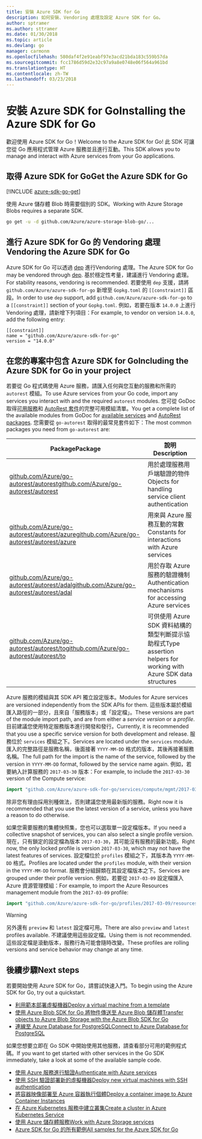 ```yaml
---
title: 安裝 Azure SDK for Go
description: 如何安裝、Vendoring 處理及設定 Azure SDK for Go。
author: sptramer
ms.author: sttramer
ms.date: 01/30/2018
ms.topic: article
ms.devlang: go
manager: carmonm
ms.openlocfilehash: 580daf4f2e91eabf97e3acd21bda183c559b57da
ms.sourcegitcommit: fcc1786d59d2e32c97a9a8e0748e06f564a961bd
ms.translationtype: HT
ms.contentlocale: zh-TW
ms.lasthandoff: 03/23/2018
---
```

# <a name="installing-the-azure-sdk-for-go"></a><span data-ttu-id="97725-103">安裝 Azure SDK for Go</span><span class="sxs-lookup"><span data-stu-id="97725-103">Installing the Azure SDK for Go</span></span>

<span data-ttu-id="97725-104">歡迎使用 Azure SDK for Go！</span><span class="sxs-lookup"><span data-stu-id="97725-104">Welcome to the Azure SDK for Go!</span></span> <span data-ttu-id="97725-105">此 SDK 可讓您從 Go 應用程式管理 Azure 服務並且進行互動。</span><span class="sxs-lookup"><span data-stu-id="97725-105">This SDK allows you to manage and interact with Azure services from your Go applications.</span></span>

## <a name="get-the-azure-sdk-for-go"></a><span data-ttu-id="97725-106">取得 Azure SDK for Go</span><span class="sxs-lookup"><span data-stu-id="97725-106">Get the Azure SDK for Go</span></span>

[!INCLUDE [azure-sdk-go-get](includes/azure-sdk-go-get.md)]

<span data-ttu-id="97725-107">使用 Azure 儲存體 Blob 時需要個別的 SDK。</span><span class="sxs-lookup"><span data-stu-id="97725-107">Working with Azure Storage Blobs requires a separate SDK.</span></span>

```bash
go get -u -d github.com/Azure/azure-storage-blob-go/...
```

## <a name="vendoring-the-azure-sdk-for-go"></a><span data-ttu-id="97725-108">進行 Azure SDK for Go 的 Vendoring 處理</span><span class="sxs-lookup"><span data-stu-id="97725-108">Vendoring the Azure SDK for Go</span></span>

<span data-ttu-id="97725-109">Azure SDK for Go 可以透過 [dep](https://github.com/golang/dep) 進行Vendoring 處理。</span><span class="sxs-lookup"><span data-stu-id="97725-109">The Azure SDK for Go may be vendored through [dep](https://github.com/golang/dep).</span></span> <span data-ttu-id="97725-110">基於穩定性考量，建議進行 Vendoring 處理。</span><span class="sxs-lookup"><span data-stu-id="97725-110">For stability reasons, vendoring is recommended.</span></span> <span data-ttu-id="97725-111">若要使用 `dep` 支援，請將 `github.com/Azure/azure-sdk-for-go` 新增至 `Gopkg.toml` 的 `[[constraint]]` 區段。</span><span class="sxs-lookup"><span data-stu-id="97725-111">In order to use `dep` support, add `github.com/Azure/azure-sdk-for-go` to a `[[constraint]]` section of your `Gopkg.toml`.</span></span> <span data-ttu-id="97725-112">例如，若要在版本 `14.0.0` 上進行 Vendoring 處理，請新增下列項目：</span><span class="sxs-lookup"><span data-stu-id="97725-112">For example, to vendor on version `14.0.0`, add the following entry:</span></span>

```
[[constraint]]
name = "github.com/Azure/azure-sdk-for-go"
version = "14.0.0"
```

## <a name="including-the-azure-sdk-for-go-in-your-project"></a><span data-ttu-id="97725-113">在您的專案中包含 Azure SDK for Go</span><span class="sxs-lookup"><span data-stu-id="97725-113">Including the Azure SDK for Go in your project</span></span>

<span data-ttu-id="97725-114">若要從 Go 程式碼使用 Azure 服務，請匯入任何與您互動的服務和所需的 `autorest` 模組。</span><span class="sxs-lookup"><span data-stu-id="97725-114">To use Azure services from your Go code, import any services you interact with and the required `autorest` modules.</span></span>
<span data-ttu-id="97725-115">您可從 GoDoc 取得[可用服務](https://godoc.org/github.com/Azure/azure-sdk-for-go)和 [AutoRest 套件](https://godoc.org/github.com/Azure/go-autorest)的完整可用模組清單。</span><span class="sxs-lookup"><span data-stu-id="97725-115">You get a complete list of the available modules from GoDoc for [available services](https://godoc.org/github.com/Azure/azure-sdk-for-go) and [AutoRest packages](https://godoc.org/github.com/Azure/go-autorest).</span></span> <span data-ttu-id="97725-116">您需要從 `go-autorest` 取得的最常見套件如下：</span><span class="sxs-lookup"><span data-stu-id="97725-116">The most common packages you need from `go-autorest` are:</span></span>

| <span data-ttu-id="97725-117">Package</span><span class="sxs-lookup"><span data-stu-id="97725-117">Package</span></span> | <span data-ttu-id="97725-118">說明</span><span class="sxs-lookup"><span data-stu-id="97725-118">Description</span></span> |
|---------|-------------|
| <span data-ttu-id="97725-119">[github.com/Azure/go-autorest/autorest][autorest]</span><span class="sxs-lookup"><span data-stu-id="97725-119">[github.com/Azure/go-autorest/autorest][autorest]</span></span> | <span data-ttu-id="97725-120">用於處理服務用戶端驗證的物件</span><span class="sxs-lookup"><span data-stu-id="97725-120">Objects for handling service client authentication</span></span> |
| <span data-ttu-id="97725-121">[github.com/Azure/go-autorest/autorest/azure][autorest/azure]</span><span class="sxs-lookup"><span data-stu-id="97725-121">[github.com/Azure/go-autorest/autorest/azure][autorest/azure]</span></span> | <span data-ttu-id="97725-122">用來與 Azure 服務互動的常數</span><span class="sxs-lookup"><span data-stu-id="97725-122">Constants for interactions with Azure services</span></span> |
| <span data-ttu-id="97725-123">[github.com/Azure/go-autorest/autorest/adal][autorest/adal]</span><span class="sxs-lookup"><span data-stu-id="97725-123">[github.com/Azure/go-autorest/autorest/adal][autorest/adal]</span></span> | <span data-ttu-id="97725-124">用於存取 Azure 服務的驗證機制</span><span class="sxs-lookup"><span data-stu-id="97725-124">Authentication mechanisms for accessing Azure services</span></span> |
| <span data-ttu-id="97725-125">[github.com/Azure/go-autorest/autorest/to][autorest/to]</span><span class="sxs-lookup"><span data-stu-id="97725-125">[github.com/Azure/go-autorest/autorest/to][autorest/to]</span></span> | <span data-ttu-id="97725-126">可供使用 Azure SDK 資料結構的類型判斷提示協助程式</span><span class="sxs-lookup"><span data-stu-id="97725-126">Type assertion helpers for working with Azure SDK data structures</span></span> |

[autorest]: https://godoc.org/github.com/Azure/go-autorest/autorest
[autorest/azure]: https://godoc.org/github.com/Azure/go-autorest/autorest/azure
[autorest/adal]: https://godoc.org/github.com/Azure/go-autorest/autorest/adal
[autorest/to]: https://godoc.org/github.com/Azure/go-autorest/autorest/to

<span data-ttu-id="97725-127">Azure 服務的模組與其 SDK API 獨立設定版本。</span><span class="sxs-lookup"><span data-stu-id="97725-127">Modules for Azure services are versioned independently from the SDK APIs for them.</span></span> <span data-ttu-id="97725-128">這些版本屬於模組匯入路徑的一部分，且來自「服務版本」或「設定檔」。</span><span class="sxs-lookup"><span data-stu-id="97725-128">These versions are part of the module import path, and are from either a _service version_ or a _profile_.</span></span> <span data-ttu-id="97725-129">目前建議您使用特定服務版本進行開發和發行。</span><span class="sxs-lookup"><span data-stu-id="97725-129">Currently, it is recommended that you use a specific service version for both development and release.</span></span> <span data-ttu-id="97725-130">服務位於 `services` 模組之下。</span><span class="sxs-lookup"><span data-stu-id="97725-130">Services are located under the `services` module.</span></span> <span data-ttu-id="97725-131">匯入的完整路徑是服務名稱，後面接著 `YYYY-MM-DD` 格式的版本，其後再接著服務名稱。</span><span class="sxs-lookup"><span data-stu-id="97725-131">The full path for the import is the name of the service, followed by the version in `YYYY-MM-DD` format, followed by the service name again.</span></span> <span data-ttu-id="97725-132">例如，若要納入計算服務的 `2017-03-30` 版本：</span><span class="sxs-lookup"><span data-stu-id="97725-132">For example, to include the `2017-03-30` version of the Compute service:</span></span>

```go
import "github.com/Azure/azure-sdk-for-go/services/compute/mgmt/2017-03-30/compute"
```

<span data-ttu-id="97725-133">除非您有理由採用別種做法，否則建議您使用最新版的服務。</span><span class="sxs-lookup"><span data-stu-id="97725-133">Right now it is recommended that you use the latest version of a service, unless you have a reason to do otherwise.</span></span>

<span data-ttu-id="97725-134">如果您需要服務的集體快照集，您也可以選取單一設定檔版本。</span><span class="sxs-lookup"><span data-stu-id="97725-134">If you need a collective snapshot of services, you can also select a single profile version.</span></span> <span data-ttu-id="97725-135">現在，只有鎖定的設定檔為版本 `2017-03-30`，其可能沒有服務的最新功能。</span><span class="sxs-lookup"><span data-stu-id="97725-135">Right now, the only locked profile is version `2017-03-30`, which may not have the latest features of services.</span></span> <span data-ttu-id="97725-136">設定檔位於 `profiles` 模組之下，其版本為 `YYYY-MM-DD` 格式。</span><span class="sxs-lookup"><span data-stu-id="97725-136">Profiles are located under the `profiles` module, with their version in the `YYYY-MM-DD` format.</span></span> <span data-ttu-id="97725-137">服務會分組歸類在其設定檔版本之下。</span><span class="sxs-lookup"><span data-stu-id="97725-137">Services are grouped under their profile version.</span></span> <span data-ttu-id="97725-138">例如，若要從 `2017-03-09` 設定檔匯入 Azure 資源管理模組：</span><span class="sxs-lookup"><span data-stu-id="97725-138">For example, to import the Azure Resources management module from the `2017-03-09` profile:</span></span>

```go
import "github.com/Azure/azure-sdk-for-go/profiles/2017-03-09/resources/mgmt/resources"
```

> [!WARNING]
> <span data-ttu-id="97725-139">另外還有 `preview` 和 `latest` 設定檔可用。</span><span class="sxs-lookup"><span data-stu-id="97725-139">There are also `preview` and `latest` profiles available.</span></span> <span data-ttu-id="97725-140">不建議使用這些設定檔。</span><span class="sxs-lookup"><span data-stu-id="97725-140">Using them is not recommended.</span></span> <span data-ttu-id="97725-141">這些設定檔是滾動版本，服務行為可能會隨時改變。</span><span class="sxs-lookup"><span data-stu-id="97725-141">These profiles are rolling versions and service behavior may change at any time.</span></span>

## <a name="next-steps"></a><span data-ttu-id="97725-142">後續步驟</span><span class="sxs-lookup"><span data-stu-id="97725-142">Next steps</span></span>

<span data-ttu-id="97725-143">若要開始使用 Azure SDK for Go，請嘗試快速入門。</span><span class="sxs-lookup"><span data-stu-id="97725-143">To begin using the Azure SDK for Go, try out a quickstart.</span></span>

* [<span data-ttu-id="97725-144">利用範本部署虛擬機器</span><span class="sxs-lookup"><span data-stu-id="97725-144">Deploy a virtual machine from a template</span></span>](azure-sdk-go-qs-vm.md)
* [<span data-ttu-id="97725-145">使用 Azure Blob SDK for Go 將物件傳送至 Azure Blob 儲存體</span><span class="sxs-lookup"><span data-stu-id="97725-145">Transfer objects to Azure Blob Storage with the Azure Blob SDK for Go</span></span>](/azure/storage/blobs/storage-quickstart-blobs-go?toc=%2fgo%2fazure%2ftoc.json)
* [<span data-ttu-id="97725-146">連線至 Azure Database for PostgreSQL</span><span class="sxs-lookup"><span data-stu-id="97725-146">Connect to Azure Database for PostgreSQL</span></span>](/azure/postgresql/connect-go?toc=%2fgo%2fazure%2ftoc.json)

<span data-ttu-id="97725-147">如果您想要立即在 Go SDK 中開始使用其他服務，請查看部分可用的範例程式碼。</span><span class="sxs-lookup"><span data-stu-id="97725-147">If you want to get started with other services in the Go SDK immediately, take a look at some of the available sample code.</span></span>

* [<span data-ttu-id="97725-148">使用 Azure 服務進行驗證</span><span class="sxs-lookup"><span data-stu-id="97725-148">Authenticate with Azure services</span></span>](https://github.com/Azure-Samples/azure-sdk-for-go-samples/tree/master/iam)
* [<span data-ttu-id="97725-149">使用 SSH 驗證部署新的虛擬機器</span><span class="sxs-lookup"><span data-stu-id="97725-149">Deploy new virtual machines with SSH authentication</span></span>](https://github.com/Azure-Samples/azure-sdk-for-go-samples/tree/master/compute)
* [<span data-ttu-id="97725-150">將容器映像部署至 Azure 容器執行個體</span><span class="sxs-lookup"><span data-stu-id="97725-150">Deploy a container image to Azure Container Instances</span></span>](https://github.com/Azure-Samples/azure-sdk-for-go-samples/tree/master/containerinstance)
* [<span data-ttu-id="97725-151">在 Azure Kubernetes 服務中建立叢集</span><span class="sxs-lookup"><span data-stu-id="97725-151">Create a cluster in Azure Kubernetes Service</span></span>](https://github.com/Azure-Samples/azure-sdk-for-go-samples/tree/master/containerservice)
* [<span data-ttu-id="97725-152">使用 Azure 儲存體服務</span><span class="sxs-lookup"><span data-stu-id="97725-152">Work with Azure Storage services</span></span>](https://github.com/Azure-Samples/azure-sdk-for-go-samples/tree/master/storage)
* [<span data-ttu-id="97725-153">Azure SDK for Go 的所有範例</span><span class="sxs-lookup"><span data-stu-id="97725-153">All samples for the Azure SDK for Go</span></span>](https://github.com/azure-samples/azure-sdk-for-go-samples)
